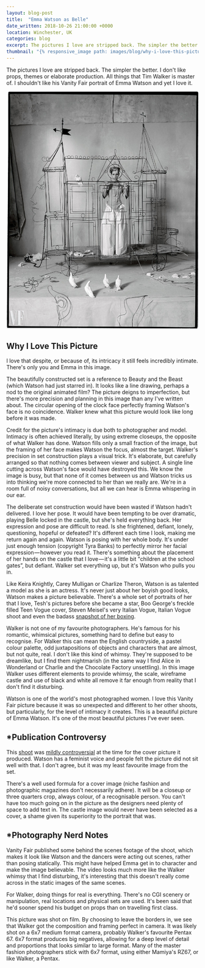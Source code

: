 ```yaml
---
layout: blog-post
title:  "Emma Watson as Belle"
date_written: 2018-10-26 21:00:00 +0000
location: Winchester, UK
categories: blog
excerpt: The pictures I love are stripped back. The simpler the better. I don't like props, themes or elaborate production. All things that Tim Walker is master of. I shouldn't like his Vanity Fair portrait of Emma Watson and yet I love it.
thumbnail: "{% responsive_image path: images/blog/why-i-love-this-picture/emma-watson-tim-walker-1.jpg class: wide %}"
---
```

The pictures I love are stripped back. The simpler the better. I don't like props, themes or elaborate production. All things that Tim Walker is master of. I shouldn't like his Vanity Fair portrait of Emma Watson and yet I love it.

![Photographer: Tim Walker, Model: Emma Watson.](/images/blog/why-i-love-this-picture/emma-watson-tim-walker-1.jpg "Photographer: Tim Walker, Model: Emma Watson.")

## Why I Love This Picture
I love that despite, or because of, its intricacy it still feels incredibly intimate. There's only you and Emma in this image.

The beautifully constructed set is a reference to Beauty and the Beast (which Watson had just starred in). It looks like a line drawing, perhaps a nod to the original animated film? The picture deigns to imperfection, but there's more precision and planning in this image than any I've written about. The circular opening of the clock face perfectly framing Watson's face is no coincidence. Walker knew what this picture would look like long before it was made.

Credit for the picture's intimacy is due both to photographer and model. Intimacy is often achieved literally, by using extreme closeups, the opposite of what Walker has done. Watson fills only a small fraction of the image, but the framing of her face makes Watson the focus, almost the target. Walker's precision in set construction plays a visual trick. It's elaborate, but carefully arranged so that nothing comes between viewer and subject. A single line cutting across Watson's face would have destroyed this. We know the image is busy, but that none of it comes between us and Watson tricks us into thinking we're more connected to her than we really are. We're in a room full of noisy conversations, but all we can hear is Emma whispering in our ear.

The deliberate set construction would have been wasted if Watson hadn't delivered. I love her pose. It would have been tempting to be over dramatic, playing Belle locked in the castle, but she's held everything back. Her expression and pose are difficult to read. Is she frightened, defiant, lonely, questioning, hopeful or defeated? It's different each time I look, making me return again and again. Watson is posing with her whole body. It's under just enough tension (copyright Tyra Banks) to perfectly mirror her facial expression — however you read it. There's something about the placement of her hands on the castle that I love — it's a little bit "children at the school gates”, but defiant. Walker set everything up, but it's Watson who pulls you in.

Like Keira Knightly, Carey Mulligan or Charlize Theron, Watson is as talented a model as she is an actress. It's never just about her boyish good looks, Watson makes a picture believable. There's a whole set of portraits of her that I love, Tesh's pictures before she became a star, Boo George's freckle filled Teen Vogue cover, Steven Meisel's very Italian Vogue, Italian Vogue shoot and even the badass [snapshot of her boxing](https://www.instagram.com/p/BK8ziEXgAqH/).

Walker is not one of my favourite photographers. He's famous for his romantic, whimsical pictures, something hard to define but easy to recognise. For Walker this can mean the English countryside, a pastel colour palette, odd juxtapositions of objects and characters that are almost, but not quite, real. I don't like this kind of whimsy. They're supposed to be dreamlike, but I find them nightmarish (in the same way I find Alice in Wonderland or Charlie and the Chocolate Factory unsettling). In this image Walker uses different elements to provide whimsy, the scale, wireframe castle and use of black and white all remove it far enough from reality that I don't find it disturbing.

Watson is one of the world's most photographed women. I love this Vanity Fair picture because it was so unexpected and different to her other shoots, but particularly, for the level of intimacy it creates. This is a beautiful picture of Emma Watson. It's one of the most beautiful pictures I've ever seen.

## \*Publication Controversy
This [shoot](https://www.vanityfair.com/hollywood/photos/2017/02/emma-watson-cover-shoot#1) was [mildly controversial](https://www.theguardian.com/world/shortcuts/2017/mar/06/emma-watson-vanity-fair-photoshoot-feminist) at the time for the cover picture it produced. Watson has a feminist voice and people felt the picture did not sit well with that. I don't agree, but it was my least favourite image from the set.

There's a well used formula for a cover image (niche fashion and photographic magazines don't necessarily adhere). It will be a closeup or three quarters crop, always colour, of a recognisable person. You can't have too much going on in the picture as the designers need plenty of space to add text in. The castle image would never have been selected as a cover, a shame given its superiority to the portrait that was.

## \*Photography Nerd Notes
Vanity Fair published some behind the scenes footage of the shoot, which makes it look like Watson and the dancers were acting out scenes, rather than posing statically. This might have helped Emma get in to character and make the image believable. The video looks much more like the Walker whimsy that I find disturbing, it's interesting that this doesn't really come across in the static images of the same scenes.

For Walker, doing things for real is everything. There's no CGI scenery or manipulation, real locations and physical sets are used. It's been said that he'd sooner spend his budget on props than on travelling first class.

This picture was shot on film. By choosing to leave the borders in, we see that Walker got the composition and framing perfect in camera. It was likely shot on a 6x7 medium format camera, probably Walker's favourite Pentax 67. 6x7 format produces big negatives, allowing for a deep level of detail and proportions that looks similar to large format. Many of the master fashion photographers stick with 6x7 format, using either Mamiya's RZ67, or like Walker, a Pentax.
